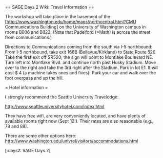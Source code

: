 == SAGE Days 2 Wiki: Travel Information ==

The workshop will take place in the basement of the
[http://www.washington.edu/home/maps/northcentral.html?CMU Communications Building] on the
University of Washington campus in rooms B006 and B022.  (Note that Padelford (=Math) is 
across the street from communications.)

Directions to Communications coming from the south via I-5 northbound:
From I-5 northbound, take exit 168B (Bellevue/Kirkland)
to State Route 520. Take the first exit off SR520; the sign will 
point to Montlake Boulevard NE. Turn left into Montlake Blvd. 
and continue north past Husky Stadium. Move over to the right and take the 
3rd right after the Stadium. Park in lot E1. It will cost $ 4 (a machine
takes ones and fives). Park your car and walk over the foot overpass
and up the hill. 

= Hotel information =

  I strongly recommend the Seattle University Travelodge:

   http://www.seattleuniversityhotel.com/index.html

  They have free wifi, are very conveniently located, and have plenty of available
  rooms right now (Sept 12!).   Their rates are also reasonable (e.g., 78 and 88).

There are some other options here:
  http://www.washington.edu/univrel/visitors/accommodations.html

[:days2: SAGE Days 2]
